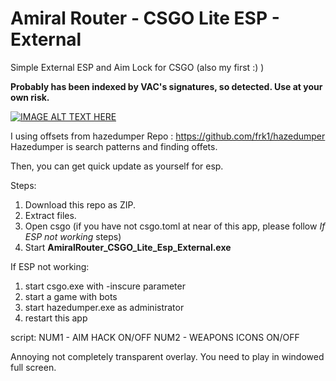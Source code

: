 # Amiral Router - CSGO Lite ESP - External
Simple External ESP and Aim Lock for CSGO (also my first :) )

**Probably has been indexed by VAC's signatures, so detected. Use at your own risk.**
 
[![IMAGE ALT TEXT HERE](https://raw.githubusercontent.com/atiksoftware/csgo_esp_external_source_code/master/Screenshot_1.jpg)](https://www.youtube.com/watch?v=KKOSiwVJcVk)

I using offsets from hazedumper
Repo : https://github.com/frk1/hazedumper
Hazedumper is search patterns and finding offets.

Then, you can get quick update as yourself for esp. 

Steps:
1. Download this repo as ZIP.
2. Extract files.
3. Open csgo
(if you have not csgo.toml at near of this app, please follow *If ESP not working* steps)
4. Start **AmiralRouter_CSGO_Lite_Esp_External.exe**

If ESP not working:
1. start csgo.exe with -inscure parameter
2. start a game with bots
3. start hazedumper.exe as administrator
4. restart this app

script:
NUM1 - AIM HACK ON/OFF
NUM2 - WEAPONS ICONS ON/OFF

Annoying not completely transparent overlay.
You need to play in windowed full screen.
